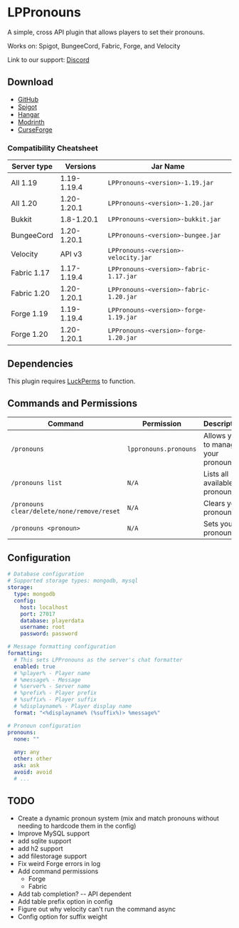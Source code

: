 # LPPronouns

A simple, cross API plugin that allows players to set their pronouns.

Works on: Spigot, BungeeCord, Fabric, Forge, and Velocity

Link to our support: [Discord](https://discord.gg/jec2jpdj7A)

## Download

- [GitHub](https://github.com/p0t4t0sandwich/LPPronouns/releases)
- [Spigot](https://www.spigotmc.org/resources/lppronouns.110206/)
- [Hangar](https://hangar.papermc.io/p0t4t0sandwich/LPPronouns)
- [Modrinth](https://modrinth.com/plugin/lppronouns)
- [CurseForge](https://www.curseforge.com/minecraft/mc-mods/lppronouns)

### Compatibility Cheatsheet

| Server type | Versions    | Jar Name                               |
|-------------|-------------|----------------------------------------|
| All 1.19    | 1.19-1.19.4 | `LPPronouns-<version>-1.19.jar`        |
| All 1.20    | 1.20-1.20.1 | `LPPronouns-<version>-1.20.jar`        |
| Bukkit      | 1.8-1.20.1  | `LPPronouns-<version>-bukkit.jar`      |
| BungeeCord  | 1.20-1.20.1 | `LPPronouns-<version>-bungee.jar`      |
| Velocity    | API v3      | `LPPronouns-<version>-velocity.jar`    |
| Fabric 1.17 | 1.17-1.19.4 | `LPPronouns-<version>-fabric-1.17.jar` |
| Fabric 1.20 | 1.20-1.20.1 | `LPPronouns-<version>-fabric-1.20.jar` |
| Forge 1.19  | 1.19-1.19.4 | `LPPronouns-<version>-forge-1.19.jar`  |
| Forge 1.20  | 1.20-1.20.1 | `LPPronouns-<version>-forge-1.20.jar`  |

## Dependencies

This plugin requires [LuckPerms](https://luckperms.net/) to function.

## Commands and Permissions

| Command                                    | Permission            | Description                         |
|--------------------------------------------|-----------------------|-------------------------------------|
| `/pronouns`                                | `lppronouns.pronouns` | Allows you to manage your pronouns. |
| `/pronouns list`                           | `N/A`                 | Lists all available pronouns.       |
| `/pronouns clear/delete/none/remove/reset` | `N/A`                 | Clears your pronouns.               |
| `/pronouns <pronoun>`                      | `N/A`                 | Sets your pronouns.                 |

## Configuration

```yaml
# Database configuration
# Supported storage types: mongodb, mysql
storage:
  type: mongodb
  config:
    host: localhost
    port: 27017
    database: playerdata
    username: root
    password: password

# Message formatting configuration
formatting:
  # This sets LPPronouns as the server's chat formatter
  enabled: true
  # %player% - Player name
  # %message% - Message
  # %server% - Server name
  # %prefix% - Player prefix
  # %suffix% - Player suffix
  # %displayname% - Player display name
  format: "<%displayname% (%suffix%)> %message%"

# Pronoun configuration
pronouns:
  none: ""
  
  any: any
  other: other
  ask: ask
  avoid: avoid
  # ...
```

## TODO

- Create a dynamic pronoun system (mix and match pronouns without needing to hardcode them in the config)
- Improve MySQL support
- add sqlite support
- add h2 support
- add filestorage support
- Fix weird Forge errors in log
- Add command permissions
  - Forge
  - Fabric
- Add tab completion? -- API dependent
- Add table prefix option in config
- Figure out why velocity can't run the command async
- Config option for suffix weight
